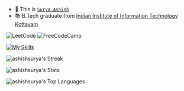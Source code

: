 - 👋 This is <a href="https://ashishsurya.github.io">```Surya Ashish```</a>
- 📚  B.Tech graduate from <a href="https://iiitkottayam.ac.in/#!/home">Indian Institute of Information Technology Kottayam</a>


![LeetCode](https://img.shields.io/badge/LeetCode-000000?style=for-the-badge&logo=LeetCode&logoColor=#d16c06)
![FreeCodeCamp](https://img.shields.io/badge/Freecodecamp-%23123.svg?&style=for-the-badge&logo=freecodecamp&logoColor=green)

[![My Skills](https://skillicons.dev/icons?i=js,firebase,mysql,postgres,planetscale,prisma,html,css,react,next,ts,go,git,express,nodejs,cpp,py&perline=10)](https://skillicons.dev)


![ashishsurya's Streak](https://github-readme-streak-stats.herokuapp.com/?user=ashishsurya&theme=react&hide_border=true)

![ashishsurya's Stats](https://github-readme-stats.vercel.app/api?username=ashishsurya&theme=react&show_icons=true&hide_border=true&count_private=false)

![ashishsurya's Top Languages](https://github-readme-stats.vercel.app/api/top-langs/?username=ashishsurya&theme=react&show_icons=true&hide_border=true&layout=compact)




